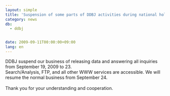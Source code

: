 ```yaml
---
layout: simple
title: 'Suspension of some parts of DDBJ activities during national holidays '
category: news
db:
  - ddbj


date: 2009-09-11T00:00:00+09:00
lang: en
---
```


DDBJ suspend our business of releasing data and answering all inquiries from September 19, 2009 to 23. <br>Search/Analysis, FTP, and all other WWW services are accessible. We will resume the normal business from September 24.<br><br>Thank you for your understanding and cooperation.
